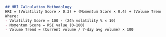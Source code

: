 ```markdown
## HRI Calculation Methodology
HRI = (Volatility Score × 0.3) + (Momentum Score × 0.4) + (Volume Trend × 0.3)
Where:
- Volatility Score = 100 - (24h volatility % × 10)
- Momentum Score = RSI value (0-100)
- Volume Trend = (Current volume / 7-day avg volume) × 100
```
<!DOCTYPE html>
<html lang="en">
<head>
    <meta charset="UTF-8">
    <meta name="viewport" content="width=device-width, initial-scale=1.0">
    <title>The Problem: Traditional Trading Limitations</title>
    <link href="https://cdn.jsdelivr.net/npm/tailwindcss@2.2.19/dist/tailwind.min.css" rel="stylesheet">
    <link href="https://cdnjs.cloudflare.com/ajax/libs/font-awesome/6.0.0-beta3/css/all.min.css" rel="stylesheet">
    <script src="https://cdn.jsdelivr.net/npm/chart.js@3.9.1"></script>
    <style>
        .slide-container {
            width: 1280px;
            min-height: 720px;
            background: linear-gradient(135deg, #0a0a0a 0%, #1a1a2e 50%, #16213e 100%);
        }
        
        .title-text {
            color: #FFD700;
            font-family: 'Segoe UI', sans-serif;
            font-weight: bold;
            text-shadow: 0 0 20px rgba(255, 215, 0, 0.5);
        }
        
        .subtitle-text {
            color: #FFFFFF;
            font-family: 'Segoe UI', sans-serif;
            text-shadow: 0 0 10px rgba(255, 255, 255, 0.3);
        }
        
        .accent-text {
            color: #8A2BE2;
            font-family: 'Segoe UI', sans-serif;
        }
        
        .highlight-text {
            color: #00FFFF;
            font-family: 'Segoe UI', sans-serif;
        }
        
        .comparison-container {
            border-radius: 15px;
            overflow: hidden;
        }
        
        .old-way {
            background: linear-gradient(135deg, #1a1a2e 0%, #16213e 100%);
            border-right: 2px solid #FFD700;
        }
        
        .new-way {
            background: linear-gradient(135deg, #16213e 0%, #1a1a2e 100%);
        }
        
        .limitation-box {
            background: rgba(138, 43, 226, 0.2);
            border: 1px solid #8A2BE2;
            border-radius: 8px;
        }
        
        .solution-box {
            background: rgba(0, 255, 255, 0.2);
            border: 1px solid #00FFFF;
            border-radius: 8px;
        }
    </style>
</head>
<body>
    <div class="slide-container p-8">
        <!-- Title -->
        <h1 class="title-text text-4xl mb-6 text-center">The Problem: Traditional Trading Limitations</h1>
        
        <!-- Comparison Container -->
        <div class="comparison-container grid grid-cols-2 h-full">
            <!-- Left Side: Traditional Trading -->
            <div class="old-way p-6 flex flex-col">
                <h2 class="title-text text-3xl mb-4 text-center">
                    <i class="fas fa-chart-line"></i> Traditional Trading
                </h2>
                
                <!-- Traditional Chart -->
                <div class="mb-4" style="height: 250px;">
                    <canvas id="traditionalChart"></canvas>
                </div>
                
                <!-- Limitations -->
                <h3 class="title-text text-2xl mb-3">
                    <i class="fas fa-exclamation-triangle"></i> Limitations
                </h3>
                
                <div class="grid grid-cols-1 gap-3">
                    <div class="limitation-box p-3">
                        <p class="subtitle-text">
                            <i class="fas fa-eye accent-text"></i>
                            <span class="font-bold"> Visual Only:</span> 
                            Limited to charts and numbers
                        </p>
                    </div>
                    
                    <div class="limitation-box p-3">
                        <p class="subtitle-text">
                            <i class="fas fa-heart-broken accent-text"></i>
                            <span class="font-bold"> Missing Emotion:</span> 
                            No sense of market "feel"
                        </p>
                    </div>
                    
                    <div class="limitation-box p-3">
                        <p class="subtitle-text">
                            <i class="fas fa-brain accent-text"></i>
                            <span class="font-bold"> Cognitive Overload:</span> 
                            Too many indicators to process
                        </p>
                    </div>
                </div>
            </div>
            
            <!-- Right Side: Harmonic Trading -->
            <div class="new-way p-6 flex flex-col">
                <h2 class="title-text text-3xl mb-4 text-center">
                    <i class="fas fa-wave-square"></i> Harmonic Trading
                </h2>
                
                <!-- Waveform Visualization -->
                <div class="mb-4" style="height: 250px;">
                    <canvas id="waveformChart"></canvas>
                </div>
                
                <!-- Solutions -->
                <h3 class="title-text text-2xl mb-3">
                    <i class="fas fa-lightbulb"></i> Our Solution
                </h3>
                
                <div class="grid grid-cols-1 gap-3">
                    <div class="solution-box p-3">
                        <p class="subtitle-text">
                            <i class="fas fa-music highlight-text"></i>
                            <span class="font-bold"> Multi-Sensory:</span> 
                            Hear, feel, and see markets
                        </p>
                    </div>
                    
                    <div class="solution-box p-3">
                        <p class="subtitle-text">
                            <i class="fas fa-heartbeat highlight-text"></i>
                            <span class="font-bold"> Emotional Intelligence:</span> 
                            Market sentiment as frequencies
                        </p>
                    </div>
                    
                    <div class="solution-box p-3">
                        <p class="subtitle-text">
                            <i class="fas fa-atom highlight-text"></i>
                            <span class="font-bold"> Quantum-Enhanced:</span> 
                            2.3x performance advantage
                        </p>
                    </div>
                </div>
            </div>
        </div>
    </div>
    
    <script>
        // Traditional Chart
        const traditionalCtx = document.getElementById('traditionalChart').getContext('2d');
        const traditionalChart = new Chart(traditionalCtx, {
            type: 'line',
            data: {
                labels: ['Jan', 'Feb', 'Mar', 'Apr', 'May', 'Jun', 'Jul', 'Aug', 'Sep'],
                datasets: [{
                    label: 'BTC Price',
                    data: [42000, 38000, 44000, 47000, 43000, 46000, 52000, 48000, 45000],
                    borderColor: '#FF4136',
                    backgroundColor: 'rgba(255, 65, 54, 0.1)',
                    borderWidth: 2,
                    pointRadius: 0,
                    tension: 0.4
                },
                {
                    label: 'Moving Average',
                    data: [null, null, 41333, 43000, 44667, 45333, 47000, 48667, 48333],
                    borderColor: '#0074D9',
                    borderWidth: 2,
                    borderDash: [5, 5],
                    pointRadius: 0,
                    fill: false
                }]
            },
            options: {
                responsive: true,
                maintainAspectRatio: false,
                plugins: {
                    legend: {
                        labels: {
                            color: '#FFFFFF'
                        }
                    }
                },
                scales: {
                    x: {
                        grid: {
                            color: 'rgba(255, 255, 255, 0.1)'
                        },
                        ticks: {
                            color: '#FFFFFF'
                        }
                    },
                    y: {
                        grid: {
                            color: 'rgba(255, 255, 255, 0.1)'
                        },
                        ticks: {
                            color: '#FFFFFF'
                        }
                    }
                }
            }
        });
        
        // Waveform Chart
        const waveformCtx = document.getElementById('waveformChart').getContext('2d');
        
        // Generate sine wave data
        const generateSineWave = (frequency, amplitude, phaseShift, points) => {
            const data = [];
            for (let i = 0; i < points; i++) {
                const x = i / points * Math.PI * 2;
                data.push(amplitude * Math.sin(frequency * x + phaseShift));
            }
            return data;
        };
        
        const labels = Array.from({length: 100}, (_, i) => i);
        const primaryWave = generateSineWave(1, 1, 0, 100);
        const harmonicWave = generateSineWave(2, 0.5, Math.PI/4, 100);
        
        const waveformChart = new Chart(waveformCtx, {
            type: 'line',
            data: {
                labels: labels,
                datasets: [{
                    label: 'Market Frequency (419.7Hz)',
                    data: primaryWave,
                    borderColor: '#FFD700',
                    backgroundColor: 'rgba(255, 215, 0, 0.1)',
                    borderWidth: 3,
                    pointRadius: 0,
                    tension: 0
                },
                {
                    label: 'Lambda Frequency (109.5Hz)',
                    data: harmonicWave,
                    borderColor: '#8A2BE2',
                    backgroundColor: 'rgba(138, 43, 226, 0.1)',
                    borderWidth: 2,
                    pointRadius: 0,
                    tension: 0
                }]
            },
            options: {
                responsive: true,
                maintainAspectRatio: false,
                plugins: {
                    legend: {
                        labels: {
                            color: '#FFFFFF'
                        }
                    }
                },
                scales: {
                    x: {
                        display: false
                    },
                    y: {
                        grid: {
                            color: 'rgba(255, 255, 255, 0.1)'
                        },
                        ticks: {
                            color: '#FFFFFF'
                        }
                    }
                }
            }
        });
    </script>
</body>
</html>

## HRI Calculation Methodology
HRI = (Volatility Score × 0.3) + (Momentum Score × 0.4) + (Volume Trend × 0.3)
Where:
- Volatility Score = 100 - (24h volatility % × 10)
- Momentum Score = RSI value (0-100)
- Volume Trend = (Current volume / 7-day avg volume) × 100
